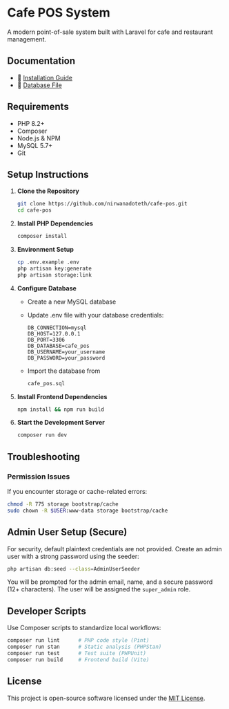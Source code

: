 # Cafe POS System

A modern point-of-sale system built with Laravel for cafe and restaurant management.

## Documentation

- 📄 [Installation Guide](#setup-instructions)
- 💾 [Database File](cafe_pos.sql)

## Requirements

- PHP 8.2+
- Composer
- Node.js & NPM
- MySQL 5.7+
- Git

## Setup Instructions

1. **Clone the Repository**

   ```bash
   git clone https://github.com/nirwanadoteth/cafe-pos.git
   cd cafe-pos
   ```

2. **Install PHP Dependencies**

   ```bash
   composer install
   ```

3. **Environment Setup**

   ```bash
   cp .env.example .env
   php artisan key:generate
   php artisan storage:link
   ```

4. **Configure Database**
   - Create a new MySQL database
   - Update .env file with your database credentials:

     ```env
     DB_CONNECTION=mysql
     DB_HOST=127.0.0.1
     DB_PORT=3306
     DB_DATABASE=cafe_pos
     DB_USERNAME=your_username
     DB_PASSWORD=your_password
     ```

   - Import the database from

     ```bash
     cafe_pos.sql
     ```

5. **Install Frontend Dependencies**

   ```bash
   npm install && npm run build
   ```

6. **Start the Development Server**

   ```bash
   composer run dev
   ```

## Troubleshooting

### Permission Issues

If you encounter storage or cache-related errors:

```bash
chmod -R 775 storage bootstrap/cache
sudo chown -R $USER:www-data storage bootstrap/cache
```

## Admin User Setup (Secure)

For security, default plaintext credentials are not provided. Create an admin user with a strong password using the seeder:

```bash
php artisan db:seed --class=AdminUserSeeder
```

You will be prompted for the admin email, name, and a secure password (12+ characters). The user will be assigned the `super_admin` role.

## Developer Scripts

Use Composer scripts to standardize local workflows:

```bash
composer run lint      # PHP code style (Pint)
composer run stan      # Static analysis (PHPStan)
composer run test      # Test suite (PHPUnit)
composer run build     # Frontend build (Vite)
```

## License

This project is open-source software licensed under the [MIT License](LICENSE).
